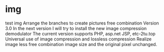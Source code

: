 # img
test img
Arrange the branches to create pictures free combination
Version 3.0
In the next version I will try to install the new image compression demodulator
The current version supports PHP, asp.net JSP, etc-2tu.top
Universal use of image compression and lossless compression
Realize image less free combination image size and the original pixel unchanged.
